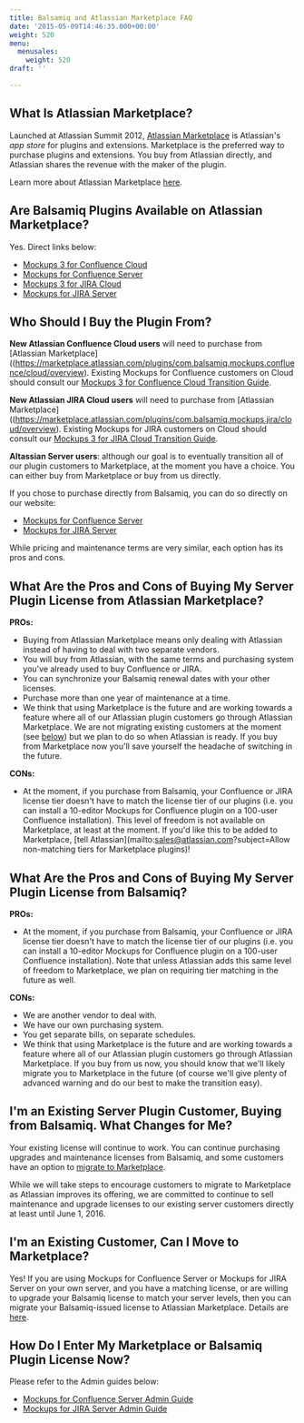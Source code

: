 ```yaml
---
title: Balsamiq and Atlassian Marketplace FAQ
date: '2015-05-09T14:46:35.000+00:00'
weight: 520
menu:
  menusales:
    weight: 520
draft: ''

---
```


## What Is Atlassian Marketplace?

Launched at Atlassian Summit 2012, [Atlassian Marketplace](https://plugins.atlassian.com/) is Atlassian's _app store_ for plugins and extensions. Marketplace is the preferred way to purchase plugins and extensions. You buy from Atlassian directly, and Atlassian shares the revenue with the maker of the plugin.

Learn more about Atlassian Marketplace [here](http://www.atlassian.com/licensing/marketplace).

## Are Balsamiq Plugins Available on Atlassian Marketplace?

Yes. Direct links below:

*   [Mockups 3 for Confluence Cloud](https://marketplace.atlassian.com/plugins/com.balsamiq.mockups.confluence/cloud/overview)
*   [Mockups for Confluence Server](https://plugins.atlassian.com/plugins/com.balsamiq.confluence.plugins.mockups)
*   [Mockups 3 for JIRA Cloud](https://marketplace.atlassian.com/plugins/com.balsamiq.mockups.jira/cloud/overview)
*   [Mockups for JIRA Server](https://plugins.atlassian.com/plugins/com.balsamiq.jira.plugins.mockups)

## Who Should I Buy the Plugin From?

**New Atlassian Confluence Cloud users** will need to purchase from [Atlassian Marketplace]((https://marketplace.atlassian.com/plugins/com.balsamiq.mockups.confluence/cloud/overview). Existing Mockups for Confluence customers on Cloud should consult our [Mockups 3 for Confluence Cloud Transition Guide](https://docs.balsamiq.com/confluence/transition-guide/).

**New Atlassian JIRA Cloud users** will need to purchase from [Atlassian Marketplace]((https://marketplace.atlassian.com/plugins/com.balsamiq.mockups.jira/cloud/overview). Existing Mockups for JIRA customers on Cloud should consult our [Mockups 3 for JIRA Cloud Transition Guide](https://docs.balsamiq.com/jira/transition-guide/).

**Altassian Server users**: although our goal is to eventually transition all of our plugin customers to Marketplace, at the moment you have a choice. You can either buy from Marketplace or buy from us directly.

If you chose to purchase directly from Balsamiq, you can do so directly on our website:

*   [Mockups for Confluence Server](https://balsamiq.com/buy/#c)
*   [Mockups for JIRA Server](https://balsamiq.com/buy/#j)

While pricing and maintenance terms are very similar, each option has its pros and cons.

## What Are the Pros and Cons of Buying My Server Plugin License from Atlassian Marketplace?

**PROs:**

*   Buying from Atlassian Marketplace means only dealing with Atlassian instead of having to deal with two separate vendors.
*   You will buy from Atlassian, with the same terms and purchasing system you've already used to buy Confluence or JIRA.
*   You can synchronize your Balsamiq renewal dates with your other licenses.
*   Purchase more than one year of maintenance at a time.
*   We think that using Marketplace is the future and are working towards a feature where all of our Atlassian plugin customers go through Atlassian Marketplace. We are not migrating existing customers at the moment (see [below](#existing)) but we plan to do so when Atlassian is ready. If you buy from Marketplace now you'll save yourself the headache of switching in the future.

**CONs:**

*   At the moment, if you purchase from Balsamiq, your Confluence or JIRA license tier doesn't have to match the license tier of our plugins (i.e. you can install a 10-editor Mockups for Confluence plugin on a 100-user Confluence installation). This level of freedom is not available on Marketplace, at least at the moment. If you'd like this to be added to Marketplace, [tell Atlassian](mailto:sales@atlassian.com?subject=Allow non-matching tiers for Marketplace plugins)!

## What Are the Pros and Cons of Buying My Server Plugin License from Balsamiq?

**PROs:**

*   At the moment, if you purchase from Balsamiq, your Confluence or JIRA license tier doesn't have to match the license tier of our plugins (i.e. you can install a 10-editor Mockups for Confluence plugin on a 100-user Confluence installation). Note that unless Atlassian adds this same level of freedom to Marketplace, we plan on requiring tier matching in the future as well.

**CONs:**

*   We are another vendor to deal with.
*   We have our own purchasing system.
*   You get separate bills, on separate schedules.
*   We think that using Marketplace is the future and are working towards a feature where all of our Atlassian plugin customers go through Atlassian Marketplace. If you buy from us now, you should know that we'll likely migrate you to Marketplace in the future (of course we'll give plenty of advanced warning and do our best to make the transition easy).

## I'm an Existing Server Plugin Customer, Buying from Balsamiq. What Changes for Me?

Your existing license will continue to work. You can continue purchasing upgrades and maintenance licenses from Balsamiq, and some customers have an option to [migrate to Marketplace](/sales/marketplace/#i-m-an-existing-customer-can-i-move-to-marketplace).

While we will take steps to encourage customers to migrate to Marketplace as Atlassian improves its offering, we are committed to continue to sell maintenance and upgrade licenses to our existing server customers directly at least until June 1, 2016.

## I'm an Existing Customer, Can I Move to Marketplace?

Yes! If you are using Mockups for Confluence Server or Mockups for JIRA Server on your own server, and you have a matching license, or are willing to upgrade your Balsamiq license to match your server levels, then you can migrate your Balsamiq-issued license to Atlassian Marketplace. Details are [here](/sales/atlassianmigrating/).

## How Do I Enter My Marketplace or Balsamiq Plugin License Now?

Please refer to the Admin guides below:

*   [Mockups for Confluence Server Admin Guide](https://docs.balsamiq.com/confluence/admin-guide/)
*   [Mockups for JIRA Server Admin Guide](https://docs.balsamiq.com/jira/admin-guide/)
